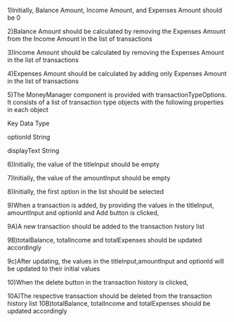 1)Initially, Balance Amount, Income Amount, and Expenses Amount should be 0

2)Balance Amount should be calculated by removing the Expenses Amount from the Income Amount in the list of transactions

3)Income Amount should be calculated by removing the Expenses Amount in the list of transactions

4)Expenses Amount should be calculated by adding only Expenses Amount in the list of transactions

5)The MoneyManager component is provided with transactionTypeOptions. It consists of a list of transaction type objects with the following properties in each object

Key	Data Type

optionId	String

displayText	String

6)Initially, the value of the titleInput should be empty

7)Initially, the value of the amountInput should be empty

8)Initially, the first option in the list should be selected

9)When a transaction is added, by providing the values in the titleInput, amountInput and optionId and Add button is clicked,

9A)A new transaction should be added to the transaction history list

9B)totalBalance, totalIncome and totalExpenses should be updated accordingly

9c)After updating, the values in the titleInput,amountInput and optionId will be updated to their initial values

10)When the delete button in the transaction history is clicked,

10A)The respective transaction should be deleted from the transaction history list
10B)totalBalance, totalIncome and totalExpenses should be updated accordingly

